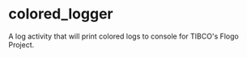 # colored_logger
A log activity that will print colored logs to console for TIBCO's Flogo Project. 
